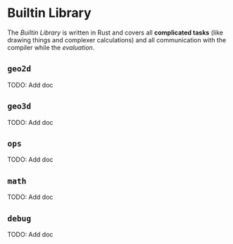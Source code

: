 # Builtin Library

The *Builtin Library* is written in Rust and covers all **complicated tasks** (like drawing things and complexer calculations) and all communication with the compiler while the *evaluation*.

## `geo2d`

TODO: Add doc

## `geo3d`

TODO: Add doc

## `ops`

TODO: Add doc

## `math`

TODO: Add doc

## `debug`

TODO: Add doc
